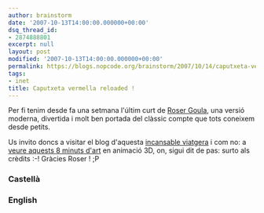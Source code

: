 ```yaml
---
author: brainstorm
date: '2007-10-13T14:00:00.000000+00:00'
dsq_thread_id:
- 2874888801
excerpt: null
layout: post
modified: '2007-10-13T14:00:00.000000+00:00'
permalink: https://blogs.nopcode.org/brainstorm/2007/10/14/caputxeta-vermella-reloaded/
tags:
- inet
title: Caputxeta vermella reloaded !
---
```


Per fi tenim desde fa una setmana l'últim curt de [Roser Goula][1], una versió moderna, divertida i molt ben portada del clàssic compte que tots coneixem desde petits.

Us invito doncs a visitar el blog d'aquesta [incansable viatgera][1] i com no: a [veure aquests 8 minuts d'art][2] en animació 3D, on, sigui dit de pas: surto als crèdits :-! Gràcies Roser ! ;P

<!--more-->

### Castellà



### English

 [1]: https://sempreviaggiando.blogspot.com/
 [2]: https://sempreviaggiando.blogspot.com/2007/10/para-comerte-mejor-all-better-to-eat.html